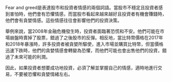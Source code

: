 

Fear and greed是表達股市和投資者情感的兩個詞語。當股市不穩定且投資者感到害怕時，他們會有恐懼情感，而當股市看起來越來越好且投資者有機會賺錢時，他們會有貪婪情感。這些情感往往會影響他們的投資決策。

舉例來說，當2008年金融危機發生時，投資者面臨著恐慌和不安。他們可能在市場崩盤時賣掉了股票，錯過了之後股市的反彈。相反地，當比特幣價格在2017年和2018年暴漲時，許多投資者被貪婪所驅使，進入市場並購買比特幣，但當價格迅速下跌時，他們的貪婪情感會轉變為恐懼，而他們可能也會出售他們的投資，錯過了未來可能的利潤。

因此，如果投資者想要成功地投資，必須了解並掌握自己的情感，適時地進行交易，不要被恐懼和貪婪情緒左右。